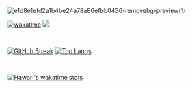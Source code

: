 ![e1d8e1efd2a1b4be24a78a86efbb0436-removebg-preview(1)](https://user-images.githubusercontent.com/90821837/229355085-39d3a18a-dfd2-456d-b218-593eec9476c9.png)

[![wakatime](https://wakatime.com/badge/user/9080e4a2-4bfc-4500-b7b1-082b2c6c5a6b.svg)](https://wakatime.com/@9080e4a2-4bfc-4500-b7b1-082b2c6c5a6b) ![](https://komarev.com/ghpvc/?username=hawariMuflihMunte&style=flat&color=blueviolet)

<br>

[![GitHub Streak](https://streak-stats.demolab.com?user=hawariMuflihMunte&theme=tokyonight&hide_border=true&border_radius=0.25&date_format=j%20M%5B%20Y%5D)](https://git.io/streak-stats)
[![Top Langs](https://github-readme-stats.vercel.app/api/top-langs/?username=hawariMuflihMunte&layout=compact&theme=tokyonight&border_radius=0&hide_border=true&hide_progress=true)]()
<!-- 
|  |  |
|---|---|
| [![Hawari's GitHub stats](https://github-readme-stats.vercel.app/api?username=hawariMuflihMunte&theme=tokyonight&count_private=true&include_all_commits=true&show_icons=true&border_radius=0&hide_border=true)]() | ![Random jokes card](https://readme-jokes.vercel.app/api?hideBorder=true&theme=tokyonight) |
 -->
<br>

<!-- [![My Tech Stack](https://github-readme-tech-stack.vercel.app/api/cards?title=Tech%20Stack&align=center&titleAlign=center&borderRadius=0&fontFamily=Ubuntu&fontSize=20&showBorder=false&lineHeight=14&lineCount=5&theme=tokyonight&gap=12&line1=html5,html5,D84924;&line2=css3,CSS3,2C41CD;bootstrap,Bootstrap,7952B3;tailwindcss,tailwindcss,06B6D4;uikit,uikit,2396F3;&line3=javascript,javascript,F7DF1E;node.js,node.js,339933;&line4=php,php,777BB4;&line5=mysql,MySQL,4479A1;postgresql,postgresql,4169E1;)](https://github-readme-tech-stack.vercel.app/api/cards?title=Tech%20Stack&align=center&titleAlign=center&borderRadius=0&fontFamily=Ubuntu&fontSize=20&showBorder=false&lineHeight=14&lineCount=5&theme=tokyonight&gap=12&line1=html5,html5,D84924;&line2=css3,CSS3,2C41CD;bootstrap,Bootstrap,7952B3;tailwindcss,tailwindcss,06B6D4;uikit,uikit,2396F3;&line3=javascript,javascript,F7DF1E;node.js,node.js,339933;&line4=php,php,777BB4;&line5=mysql,MySQL,4479A1;postgresql,postgresql,4169E1;)

[![My Personal Preferences](https://github-readme-tech-stack.vercel.app/api/cards?title=Personal%20Preferences&align=center&titleAlign=center&borderRadius=0&fontFamily=Ubuntu&showBorder=false&lineHeight=14&lineCount=12&theme=tokyonight&gap=12&line1=windows,windows,0078D6;&line2=microsoft%20visio,microsoft%20visio,3955A3;visual%20studio%20code,visual%20studio%20code,007ACC;&line3=firefox%20browser,firefox%20browser,FF7139;google%20chrome,google%20chrome,4285F4;&line4=google,google,4285F4;google%20meet,google%20meet,00897B;google%20calendar,google%20calendar,4285F4;&line5=google%20drive,google%20drive,4285F4;google%20classroom,google%20classroom,0F9D58;&line6=zoom,zoom,2D8CFF;&line7=postman,postman,FF6C37;stackoverflow,stackoverflow,F58025;github,github,ffffff;&line8=steam,steam,auto;epic%20games,epic%20games,ffffff;&line9=wakatime,wakatime,ffffff;&line10=teamviewer,teamviewer,004680;&line11=notion,notion,ffffff;&line12=myanimelist,myanimelist,2E51A2;funimation,funimation,5B0BB5;)](https://github-readme-tech-stack.vercel.app/api/cards?title=Personal%20Preferences&align=center&titleAlign=center&borderRadius=0&fontFamily=Ubuntu&showBorder=false&lineHeight=14&lineCount=12&theme=tokyonight&gap=12&line1=windows,windows,0078D6;&line2=microsoft%20visio,microsoft%20visio,3955A3;visual%20studio%20code,visual%20studio%20code,007ACC;&line3=firefox%20browser,firefox%20browser,FF7139;google%20chrome,google%20chrome,4285F4;&line4=google,google,4285F4;google%20meet,google%20meet,00897B;google%20calendar,google%20calendar,4285F4;&line5=google%20drive,google%20drive,4285F4;google%20classroom,google%20classroom,0F9D58;&line6=zoom,zoom,2D8CFF;&line7=postman,postman,FF6C37;stackoverflow,stackoverflow,F58025;github,github,ffffff;&line8=steam,steam,auto;epic%20games,epic%20games,ffffff;&line9=wakatime,wakatime,ffffff;&line10=teamviewer,teamviewer,004680;&line11=notion,notion,ffffff;&line12=myanimelist,myanimelist,2E51A2;funimation,funimation,5B0BB5;) -->
[![Hawari's wakatime stats](https://github-readme-stats.vercel.app/api/wakatime?username=hawariMuflihMunte&theme=tokyonight&include_all_commits=true&border_radius=0&hide_border=true)](https://github.com/anuraghazra/github-readme-stats)

<!-- 
<img src="https://3.bp.blogspot.com/-C0Vqff9M5kg/VrARw5HUSlI/AAAAAAAAXUE/tPpCuxIeneo/s1600/Omake%2BGif%2BAnime%2B-%2BKoyomimonogatari%2B-%2BEpisode%2B4%2B-%2BSenjougahara%2BYoga.gif" alt="A beautiful girl with purple hair doing yoga" />

<span>
  <img src="https://user-images.githubusercontent.com/90821837/228054213-a9e119ab-0938-4423-ae39-9e01568028d3.png" width="120" />
  <img src="https://user-images.githubusercontent.com/90821837/228054507-8fcc659f-d0c5-4a6e-b521-84c7ee2fdc12.png" width="102" />
  <img src="https://user-images.githubusercontent.com/90821837/228056584-29485db9-db93-4745-9722-a2b19d815988.png" width="116" />
  <img src="https://user-images.githubusercontent.com/90821837/228059515-3a259bba-0a94-4084-bc4b-055901a6e3d6.png" width="126" />
</span> -->
